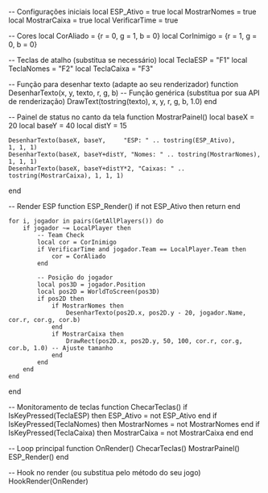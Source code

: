 -- Configurações iniciais
local ESP_Ativo = true
local MostrarNomes = true
local MostrarCaixa = true
local VerificarTime = true

-- Cores
local CorAliado = {r = 0, g = 1, b = 0}
local CorInimigo = {r = 1, g = 0, b = 0}

-- Teclas de atalho (substitua se necessário)
local TeclaESP = "F1"
local TeclaNomes = "F2"
local TeclaCaixa = "F3"

-- Função para desenhar texto (adapte ao seu renderizador)
function DesenharTexto(x, y, texto, r, g, b)
    -- Função genérica (substitua por sua API de renderização)
    DrawText(tostring(texto), x, y, r, g, b, 1.0)
end

-- Painel de status no canto da tela
function MostrarPainel()
    local baseX = 20
    local baseY = 40
    local distY = 15

    DesenharTexto(baseX, baseY,     "ESP: " .. tostring(ESP_Ativo),      1, 1, 1)
    DesenharTexto(baseX, baseY+distY, "Nomes: " .. tostring(MostrarNomes), 1, 1, 1)
    DesenharTexto(baseX, baseY+distY*2, "Caixas: " .. tostring(MostrarCaixa), 1, 1, 1)
end

-- Render ESP
function ESP_Render()
    if not ESP_Ativo then return end

    for i, jogador in pairs(GetAllPlayers()) do
        if jogador ~= LocalPlayer then
            -- Team Check
            local cor = CorInimigo
            if VerificarTime and jogador.Team == LocalPlayer.Team then
                cor = CorAliado
            end

            -- Posição do jogador
            local pos3D = jogador.Position
            local pos2D = WorldToScreen(pos3D)
            if pos2D then
                if MostrarNomes then
                    DesenharTexto(pos2D.x, pos2D.y - 20, jogador.Name, cor.r, cor.g, cor.b)
                end
                if MostrarCaixa then
                    DrawRect(pos2D.x, pos2D.y, 50, 100, cor.r, cor.g, cor.b, 1.0) -- Ajuste tamanho
                end
            end
        end
    end
end

-- Monitoramento de teclas
function ChecarTeclas()
    if IsKeyPressed(TeclaESP) then
        ESP_Ativo = not ESP_Ativo
    end
    if IsKeyPressed(TeclaNomes) then
        MostrarNomes = not MostrarNomes
    end
    if IsKeyPressed(TeclaCaixa) then
        MostrarCaixa = not MostrarCaixa
    end
end

-- Loop principal
function OnRender()
    ChecarTeclas()
    MostrarPainel()
    ESP_Render()
end

-- Hook no render (ou substitua pelo método do seu jogo)
HookRender(OnRender)

